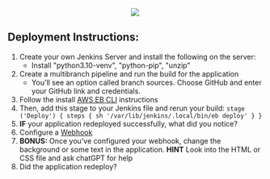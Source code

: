 <p align="center">
<img src="https://github.com/kura-labs-org/kuralabs_deployment_1/blob/main/Kuralogo.png">
</p>

## Deployment Instructions:
1. Create your own Jenkins Server and install the following on the server:
    - Install "python3.10-venv", "python-pip", "unzip"
2. Create a multibranch pipeline and run the build for the application
    - You'll see an option called branch sources. Choose GitHub and enter your GitHub link and credentials. 
4. Follow the install [AWS EB CLI](https://scribehow.com/shared/How_to_install_AWS_EB_CLI__J6eBRB9FQl2fGenfUVemlA) instructions
5. Then, add this stage to your Jenkins file and rerun your build: `stage ('Deploy') {
steps {
sh '/var/lib/jenkins/.local/bin/eb deploy'
}
}
`
6. **IF** your application redeployed successfully, what did you notice?
7. Configure a [Webhook](https://scribehow.com/shared/Setting_up_a_GitHub_webhook_for_Jenkins_deployment__OCRQGNvARfWF4clyeFcsGQ)
8. **BONUS:** Once you've configured your webhook, change the background or some text in the application. **HINT** Look into the HTML or CSS file and ask chatGPT for help
9. Did the application redeploy? 
